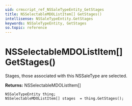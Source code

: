 ```yaml
---
uid: crmscript_ref_NSSaleTypeEntity_GetStages
title: NSSelectableMDOListItem[] GetStages()
intellisense: NSSaleTypeEntity.GetStages
keywords: NSSaleTypeEntity, GetStages
so.topic: reference
---
```


# NSSelectableMDOListItem[] GetStages()

Stages, those associated with this NSSaleType are selected.

**Returns:** NSSelectableMDOListItem[]

```crmscript
NSSaleTypeEntity thing;
NSSelectableMDOListItem[] stages  = thing.GetStages();
```

